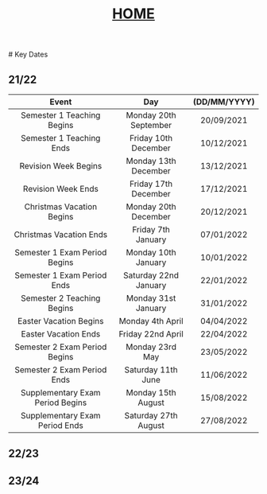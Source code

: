 <header style="text-align:center;">
<h1><a href="https://mattythehacker.github.io/FirstYearCSResources/"><b>HOME</b></a></h1>
</header>
# Key Dates

## 21/22

| Event | Day | (DD/MM/YYYY) |
| :--: | :--: | :--: |
| Semester 1 Teaching Begins | Monday 20th September | 20/09/2021 |
| Semester 1 Teaching Ends | Friday 10th December | 10/12/2021 |
| Revision Week Begins | Monday 13th December | 13/12/2021 |
| Revision Week Ends | Friday 17th December | 17/12/2021 |
| Christmas Vacation Begins | Monday 20th December | 20/12/2021 |
| Christmas Vacation Ends | Friday 7th January | 07/01/2022 |
| Semester 1 Exam Period Begins | Monday 10th January | 10/01/2022 |
| Semester 1 Exam Period Ends | Saturday 22nd January | 22/01/2022 |
| Semester 2 Teaching Begins | Monday 31st January | 31/01/2022 |
| Easter Vacation Begins | Monday 4th April | 04/04/2022 |
| Easter Vacation Ends | Friday 22nd April | 22/04/2022 |
| Semester 2 Exam Period Begins | Monday 23rd May | 23/05/2022 |
| Semester 2 Exam Period Ends | Saturday 11th June | 11/06/2022 |
| Supplementary Exam Period Begins | Monday 15th August | 15/08/2022 |
| Supplementary Exam Period Ends | Saturday 27th August | 27/08/2022 | 




## 22/23



## 23/24



